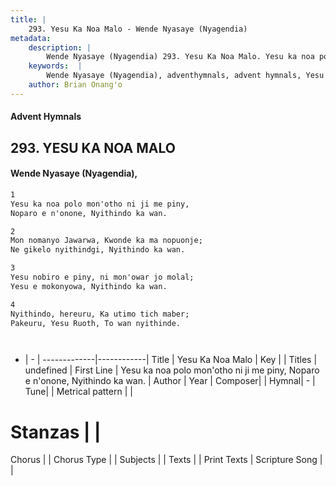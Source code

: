 ```yaml
---
title: |
    293. Yesu Ka Noa Malo - Wende Nyasaye (Nyagendia)
metadata:
    description: |
        Wende Nyasaye (Nyagendia) 293. Yesu Ka Noa Malo. Yesu ka noa polo mon'otho ni ji me piny, Noparo e n'onone, Nyithindo ka wan.  
    keywords:  |
        Wende Nyasaye (Nyagendia), adventhymnals, advent hymnals, Yesu Ka Noa Malo, Yesu ka noa polo mon'otho ni ji me piny, Noparo e n'onone, Nyithindo ka wan.. 
    author: Brian Onang'o
---
```


#### Advent Hymnals
## 293. YESU KA NOA MALO
####  Wende Nyasaye (Nyagendia),

```txt
1
Yesu ka noa polo mon'otho ni ji me piny,
Noparo e n'onone, Nyithindo ka wan.

2
Mon nomanyo Jawarwa, Kwonde ka ma nopuonje;
Ne gikelo nyithindgi, Nyithindo ka wan.

3
Yesu nobiro e piny, ni mon'owar jo molal;
Yesu e mokonyowa, Nyithindo ka wan.

4
Nyithindo, hereuru, Ka utimo tich maber;
Pakeuru, Yesu Ruoth, To wan nyithinde.




```

- |   -  |
-------------|------------|
Title | Yesu Ka Noa Malo |
Key |  |
Titles | undefined |
First Line | Yesu ka noa polo mon'otho ni ji me piny, Noparo e n'onone, Nyithindo ka wan. |
Author | 
Year | 
Composer| |
Hymnal|  - |
Tune|  |
Metrical pattern | |
# Stanzas |  |
Chorus |  |
Chorus Type |  |
Subjects | |
Texts |  |
Print Texts | 
Scripture Song |  |
    
